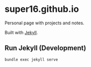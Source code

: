 # super16.github.io

Personal page with projects and notes.

Built with [Jekyll](https://jekyllrb.com/).

## Run Jekyll (Development)

```bash
bundle exec jekyll serve
```
